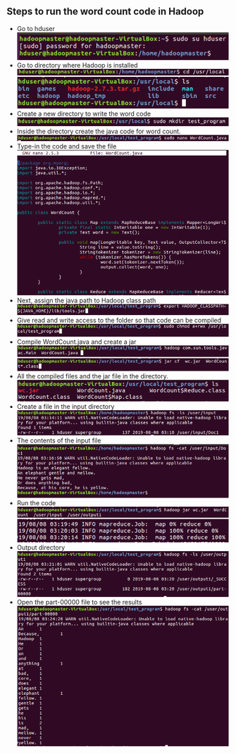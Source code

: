 ## Steps to run the word count code in Hadoop

- Go to hduser <br /> 
![hduser](https://github.com/prateekkr94/Project-Work/blob/master/Java%20Word%20Count%20Program%20in%20Hadoop/Screens/1.png)
- Go to directory where Hadoop is installed <br /> 
![hadoop directory path](https://github.com/prateekkr94/Project-Work/blob/master/Java%20Word%20Count%20Program%20in%20Hadoop/Screens/2.png)<br />
![path contents](https://github.com/prateekkr94/Project-Work/blob/master/Java%20Word%20Count%20Program%20in%20Hadoop/Screens/3.png)
- Create a new directory to write the word code <br /> 
![making new directory](https://github.com/prateekkr94/Project-Work/blob/master/Java%20Word%20Count%20Program%20in%20Hadoop/Screens/4.png)
- Inside the directory create the java code for word count.
![creating java file](https://github.com/prateekkr94/Project-Work/blob/master/Java%20Word%20Count%20Program%20in%20Hadoop/Screens/5.png)
- Type-in the code and save the file
![code](https://github.com/prateekkr94/Project-Work/blob/master/Java%20Word%20Count%20Program%20in%20Hadoop/Screens/6.png)
- Next, assign the java path to Hadoop class path
![classpath](https://github.com/prateekkr94/Project-Work/blob/master/Java%20Word%20Count%20Program%20in%20Hadoop/Screens/7.png)
- Give read and write access to the folder so that code can be compiled
![permission](https://github.com/prateekkr94/Project-Work/blob/master/Java%20Word%20Count%20Program%20in%20Hadoop/Screens/8.png)
- Compile WordCount.java and create a jar
![compile](https://github.com/prateekkr94/Project-Work/blob/master/Java%20Word%20Count%20Program%20in%20Hadoop/Screens/9.png)
![jar](https://github.com/prateekkr94/Project-Work/blob/master/Java%20Word%20Count%20Program%20in%20Hadoop/Screens/10.png)
- All the compiled files and the jar file in the directory.
![class file](https://github.com/prateekkr94/Project-Work/blob/master/Java%20Word%20Count%20Program%20in%20Hadoop/Screens/11.png)
- Create a file in the input directory
![input file](https://github.com/prateekkr94/Project-Work/blob/master/Java%20Word%20Count%20Program%20in%20Hadoop/Screens/12.png)
- The contents of the input file
![content](https://github.com/prateekkr94/Project-Work/blob/master/Java%20Word%20Count%20Program%20in%20Hadoop/Screens/13.png)
- Run the code <br />
![run code](https://github.com/prateekkr94/Project-Work/blob/master/Java%20Word%20Count%20Program%20in%20Hadoop/Screens/14.png)
![code processing](https://github.com/prateekkr94/Project-Work/blob/master/Java%20Word%20Count%20Program%20in%20Hadoop/Screens/15.png)
- Output directory
![output folder](https://github.com/prateekkr94/Project-Work/blob/master/Java%20Word%20Count%20Program%20in%20Hadoop/Screens/16.png)
- Open the part-00000 file to see the results
![output](https://github.com/prateekkr94/Project-Work/blob/master/Java%20Word%20Count%20Program%20in%20Hadoop/Screens/17.png)
